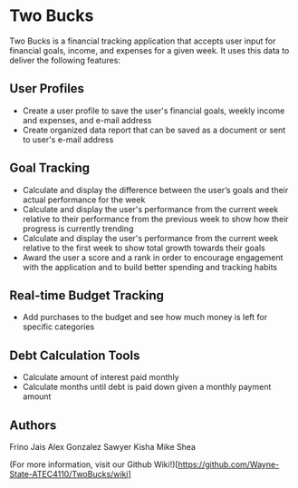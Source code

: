 # Two Bucks #

Two Bucks is a financial tracking application that accepts user input for financial goals, income, and
expenses for a given week. It uses this data to deliver the following features:

## User Profiles ##
* Create a user profile to save the user's financial goals, weekly income and expenses, and e-mail address
* Create organized data report that can be saved as a document or sent to user's e-mail address

## Goal Tracking ##
* Calculate and display the difference between the user’s goals and their actual performance for the week
* Calculate and display the user's performance from the current week relative to their performance from the previous week to show how their progress is currently trending
* Calculate and display the user's performance from the current week relative to the first week to show total growth towards their goals
* Award the user a score and a rank in order to encourage engagement with the application and to build better spending and tracking habits

## Real-time Budget Tracking ##
* Add purchases to the budget and see how much money is left for specific categories

## Debt Calculation Tools ##
* Calculate amount of interest paid monthly
* Calculate months until debt is paid down given a monthly payment amount

## Authors ##
Frino Jais
Alex Gonzalez
Sawyer Kisha
Mike Shea

(For more information, visit our Github Wiki!)[https://github.com/Wayne-State-ATEC4110/TwoBucks/wiki]
